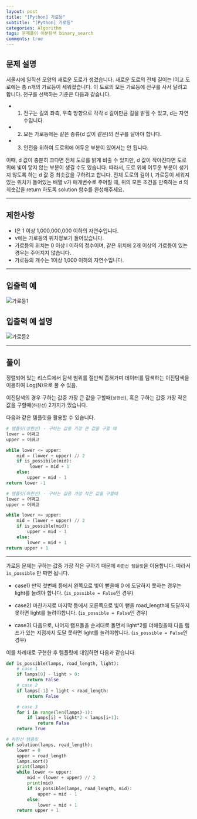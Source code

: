 ```yaml
---
layout: post
title: "[Python] 가로등"
subtitle: "[Python] 가로등"
categories: Algorithm
tags: 문제풀이 이분탐색 binary_search
comments: true
---
```

## 문제 설명

서울시에 일직선 모양의 새로운 도로가 생겼습니다. 새로운 도로의 전체 길이는 l이고 도로에는 총 n개의 가로등이 세워졌습니다. 이 도로의 모든 가로등에 전구를 사서 달려고 합니다. 전구를 선택하는 기준은 다음과 같습니다.

- 1) 전구는 길의 좌측, 우측 방향으로 각각 d 길이만큼 길을 밝힐 수 있고, d는 자연수입니다.
- 2) 모든 가로등에는 같은 종류(d 값이 같은)의 전구를 달아야 합니다.
- 3) 안전을 위하여 도로위에 어두운 부분이 있어서는 안 됩니다.

이때, d 값이 충분히 크다면 전체 도로를 밝게 비출 수 있지만, d 값이 작아진다면 도로 위에 빛이 닿지 않는 부분이 생길 수도 있습니다. 따라서, 도로 위에 어두운 부분이 생기지 않도록 하는 d 값 중 최솟값을 구하려고 합니다. 전체 도로의 길이 l, 가로등이 세워져 있는 위치가 들어있는 배열 v가 매개변수로 주어질 때, 위의 모든 조건을 만족하는 d 의 최솟값을 return 하도록 solution 함수를 완성해주세요.

---

## 제한사항

- l은 1 이상 1,000,000,000 이하의 자연수입니다.
- v에는 가로등의 위치정보가 들어있습니다.
- 가로등의 위치는 0 이상 l 이하의 정수이며, 같은 위치에 2개 이상의 가로등이 있는 경우는 주어지지 않습니다.
- 가로등의 개수는 1이상 1,000 이하의 자연수입니다.
---

## 입출력 예

![가로등1](https://bernard-choi.github.io/assets/img/post_img/가로등1.jpg)


## 입출력 예 설명

![가로등2](https://bernard-choi.github.io/assets/img/post_img/가로등2.jpg)

---

## 풀이
정렬되어 있는 리스트에서 탐색 범위를 절반씩 좁혀가며 데이터를 탐색하는 이진탐색을 이용하여 Log(N)으로 풀 수 있음.

이진탐색의 경우 구하는 값중 가장 큰 값을 구할때(`상한선`), 혹은 구하는 값중 가장 작은 값을 구할때(`하한선`) 2가지가 있습니다.

다음과 같은 템플릿을 활용할 수 있습니다.

```python
# 템플릿(상한선) - 구하는 값중 가장 큰 값을 구할 때
lower = 어쩌고
upper = 어쩌고

while lower <= upper:
    mid = (lower + upper) // 2
    if is_possibile(mid):
         lower = mid + 1
    else:
        upper = mid - 1
return lower -1
```
```python
# 템플릿(하한선) - 구하는 값중 가장 작은 값을 구할때
lower = 어쩌고
upper = 어쩌고

while lower <= upper:
    mid = (lower + upper) // 2
    if is_possible(mid):
        upper = mid - 1
    else:
        lower = mid + 1
return upper + 1
```
---
가로등 문제는 구하는 값중 가장 작은 구하기 때문에 `하한선 템플릿`을 이용합니다.
따라서 `is_possible` 만 짜면 됩니다.

- case1) 만약 첫번째 등에서 왼쪽으로 빛이 뻗을때 0 에 도달하지 못하는 경우는 light를 늘려야 합니다. (`is_possible = False`인 경우)

- case2) 마찬가지로 마지막 등에서 오른쪽으로 빛이 뻗을 road_length에 도달하지 못하면 light를 늘려야합니다. (`is_possible = False`인 경우)

- case3) 다음으로, 나머지 램프들을 순서대로 돌면서 light*2를 더해줬을때 다음 램프가 있는 지점까지 도달 못하면 light를 늘려야합니다. (`is_possible = False`인 경우)

이를 차례대로 구현한 후 템플릿에 대입하면 다음과 같습니다.

```python
def is_possible(lamps, road_length, light):
    # case 1
    if lamps[0] - light > 0:
        return False
    # case 2
    if lamps[-1] + light < road_length:
        return False

    # case 3
    for i in range(len(lamps)-1):
        if lamps[i] + light*2 < lamps[i+1]:
            return False
    return True

# 하한선 템플릿
def solution(lamps, road_length):
    lower = 0
    upper = road_length
    lamps.sort()
    print(lamps)
    while lower <= upper:
        mid = (lower + upper) // 2
        print(mid)
        if is_possible(lamps, road_length, mid):
            upper = mid - 1
        else:
            lower = mid + 1
    return upper + 1
```
